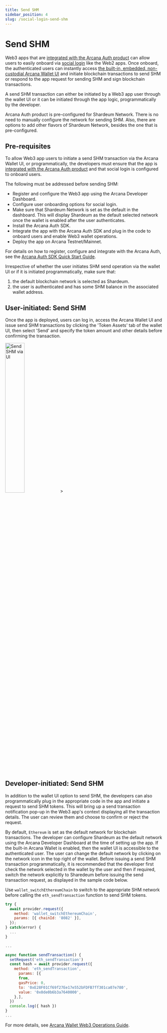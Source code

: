```yaml
---
title: Send SHM
sidebar_position: 4
slug: /social-login-send-shm
---
```


# Send SHM

Web3 apps that are [integrated with the Arcana Auth product](./enable-social-login) can allow users to easily onboard via [social login](./introduction#using-social-login) like the Web2 apps. Once onboard, the authenticated users can instantly access [the built-in, embedded, non-custodial Arcana Wallet UI](./builtin-arcana-wallet) and initiate blockchain transactions to send SHM or respond to the app request for sending SHM and sign blockchain transactions.

A send SHM transaction can either be initiated by a Web3 app user through the wallet UI or it can be initiated through the app logic, programmatically by the developer.

Arcana Auth product is pre-configured for Shardeum Network. There is no need to manually configure the network for sending SHM. Also, there are options to add other flavors of Shardeum Network, besides the one that is pre-configured.

## Pre-requisites

To allow Web3 app users to initiate a send SHM transaction via the Arcana Wallet UI, or programmatically, the developers must ensure that the app is [integrated with the Arcana Auth product](https://docs.arcana.network/howto/integrate-app/index.html) and that social login is configured to onboard users. 

The following must be addressed before sending SHM:

* Register and configure the Web3 app using the Arcana Developer Dashboard.
* Configure user onboarding options for social login.
* Make sure that Shardeum Network is set as the default in the dashboard. This will display Shardeum as the default selected network once the wallet is enabled after the user authenticates.
* Install the Arcana Auth SDK.
* Integrate the app with the Arcana Auth SDK and plug in the code to onboard users and enable Web3 wallet operations.
* Deploy the app on Arcana Testnet/Mainnet.

For details on how to register, configure and integrate with the Arcana Auth, see the [Arcana Auth SDK Quick Start Guide](https://docs.dev.arcana.network/auth-quick-start.html).

Irrespective of whether the user initiates SHM send operation via the wallet UI or if it is initiated programmatically, make sure that:

1. the default blockchain network is selected as Shardeum.
2. the user is authenticated and has some SHM balance in the associated wallet address.

## User-initiated: Send SHM

Once the app is deployed, users can log in, access the Arcana Wallet UI and issue send SHM transactions by clicking the 'Token Assets' tab of the wallet UI, then select 'Send' and specify the token amount and other details before confirming the transaction.

<img src="/img/arcana/send_shm.gif" alt="Send SHM via UI" width="35%"/>>

## Developer-initiated: Send SHM

In addition to the wallet UI option to send SHM, the developers can also programmatically plug in the appropriate code in the app and initiate a request to send SHM tokens. This will bring up a send transaction notification pop-up in the Web3 app's context displaying all the transaction details. The user can review them and choose to confirm or reject the request.

By default, `Ethereum` is set as the default network for blockchain transactions.  The developer can configure Shardeum as the default network using the Arcana Developer Dashboard at the time of setting up the app. If the built-in Arcana Wallet is enabled, then the wallet UI is accessible to the authenticated user. The user can change the default network by clicking on the network icon in the top right of the wallet. Before issuing a send SHM transaction programmatically, it is recommended that the developer first check the network selected in the wallet by the user and then if required, switch the network explicitly to Sharedeum before issuing the send transaction request, as displayed in the sample code below.

Use `wallet_switchEthereumChain` to switch to the appropriate SHM network before calling the `eth_sendTransaction` function to send SHM tokens.

```js
try {
  await provider.request({
    method: 'wallet_switchEthereumChain',
    params: [{ chainId: '8082' }],
  });
} catch(error) {
  ...
}

...

async function sendTransaction() {
  setRequest('eth_sendTransaction')
  const hash = await provider.request({
    method: 'eth_sendTransaction',
      params: [{
      from,
      gasPrice: 0,
      to: '0xE28F01Cf69f27Ee17e552bFDFB7ff301ca07e780',
      value: '0x0de0b6b3a7640000',
    },],
  })
  console.log({ hash })
}
...

```
For more details, see [Arcana Wallet Web3 Operations Guide](https://docs.arcana.network/howto/arcana-wallet/web3-ops/index.html).